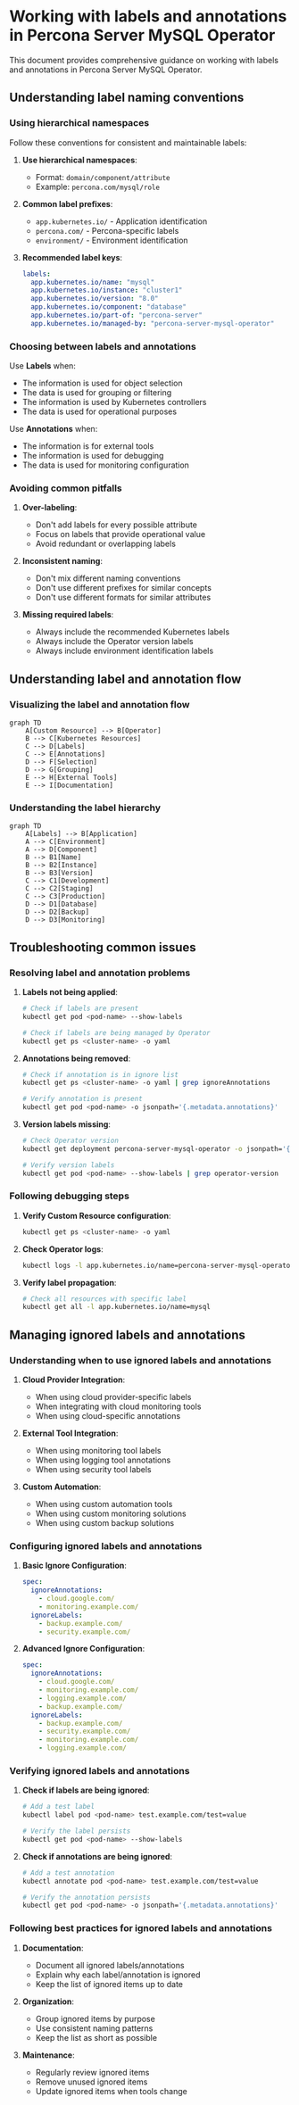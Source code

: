 # Working with labels and annotations in Percona Server MySQL Operator

This document provides comprehensive guidance on working with labels and annotations in Percona Server MySQL Operator.

## Understanding label naming conventions

### Using hierarchical namespaces

Follow these conventions for consistent and maintainable labels:

1. **Use hierarchical namespaces**:
   - Format: `domain/component/attribute`
   - Example: `percona.com/mysql/role`

2. **Common label prefixes**:
   - `app.kubernetes.io/` - Application identification
   - `percona.com/` - Percona-specific labels
   - `environment/` - Environment identification

3. **Recommended label keys**:
   ```yaml
   labels:
     app.kubernetes.io/name: "mysql"
     app.kubernetes.io/instance: "cluster1"
     app.kubernetes.io/version: "8.0"
     app.kubernetes.io/component: "database"
     app.kubernetes.io/part-of: "percona-server"
     app.kubernetes.io/managed-by: "percona-server-mysql-operator"
   ```

### Choosing between labels and annotations

Use **Labels** when:

- The information is used for object selection
- The data is used for grouping or filtering
- The information is used by Kubernetes controllers
- The data is used for operational purposes

Use **Annotations** when:

- The information is for external tools
- The information is used for debugging
- The data is used for monitoring configuration

### Avoiding common pitfalls

1. **Over-labeling**:
   - Don't add labels for every possible attribute
   - Focus on labels that provide operational value
   - Avoid redundant or overlapping labels

2. **Inconsistent naming**:
   - Don't mix different naming conventions
   - Don't use different prefixes for similar concepts
   - Don't use different formats for similar attributes

3. **Missing required labels**:
   - Always include the recommended Kubernetes labels
   - Always include the Operator version labels
   - Always include environment identification labels

## Understanding label and annotation flow

### Visualizing the label and annotation flow

```mermaid
graph TD
    A[Custom Resource] --> B[Operator]
    B --> C[Kubernetes Resources]
    C --> D[Labels]
    C --> E[Annotations]
    D --> F[Selection]
    D --> G[Grouping]
    E --> H[External Tools]
    E --> I[Documentation]
```

### Understanding the label hierarchy

```mermaid
graph TD
    A[Labels] --> B[Application]
    A --> C[Environment]
    A --> D[Component]
    B --> B1[Name]
    B --> B2[Instance]
    B --> B3[Version]
    C --> C1[Development]
    C --> C2[Staging]
    C --> C3[Production]
    D --> D1[Database]
    D --> D2[Backup]
    D --> D3[Monitoring]
```

## Troubleshooting common issues

### Resolving label and annotation problems

1. **Labels not being applied**:
   ```bash
   # Check if labels are present
   kubectl get pod <pod-name> --show-labels
   
   # Check if labels are being managed by Operator
   kubectl get ps <cluster-name> -o yaml
   ```

2. **Annotations being removed**:
   ```bash
   # Check if annotation is in ignore list
   kubectl get ps <cluster-name> -o yaml | grep ignoreAnnotations
   
   # Verify annotation is present
   kubectl get pod <pod-name> -o jsonpath='{.metadata.annotations}'
   ```

3. **Version labels missing**:
   ```bash
   # Check Operator version
   kubectl get deployment percona-server-mysql-operator -o jsonpath='{.spec.template.spec.containers[0].image}'
   
   # Verify version labels
   kubectl get pod <pod-name> --show-labels | grep operator-version
   ```

### Following debugging steps

1. **Verify Custom Resource configuration**:
   ```bash
   kubectl get ps <cluster-name> -o yaml
   ```

2. **Check Operator logs**:
   ```bash
   kubectl logs -l app.kubernetes.io/name=percona-server-mysql-operator
   ```

3. **Verify label propagation**:
   ```bash
   # Check all resources with specific label
   kubectl get all -l app.kubernetes.io/name=mysql
   ```

## Managing ignored labels and annotations

### Understanding when to use ignored labels and annotations

1. **Cloud Provider Integration**:
   - When using cloud provider-specific labels
   - When integrating with cloud monitoring tools
   - When using cloud-specific annotations

2. **External Tool Integration**:
   - When using monitoring tool labels
   - When using logging tool annotations
   - When using security tool labels

3. **Custom Automation**:
   - When using custom automation tools
   - When using custom monitoring solutions
   - When using custom backup solutions

### Configuring ignored labels and annotations

1. **Basic Ignore Configuration**:
   ```yaml
   spec:
     ignoreAnnotations:
       - cloud.google.com/
       - monitoring.example.com/
     ignoreLabels:
       - backup.example.com/
       - security.example.com/
   ```

2. **Advanced Ignore Configuration**:
   ```yaml
   spec:
     ignoreAnnotations:
       - cloud.google.com/
       - monitoring.example.com/
       - logging.example.com/
       - backup.example.com/
     ignoreLabels:
       - backup.example.com/
       - security.example.com/
       - monitoring.example.com/
       - logging.example.com/
   ```

### Verifying ignored labels and annotations

1. **Check if labels are being ignored**:
   ```bash
   # Add a test label
   kubectl label pod <pod-name> test.example.com/test=value
   
   # Verify the label persists
   kubectl get pod <pod-name> --show-labels
   ```

2. **Check if annotations are being ignored**:
   ```bash
   # Add a test annotation
   kubectl annotate pod <pod-name> test.example.com/test=value
   
   # Verify the annotation persists
   kubectl get pod <pod-name> -o jsonpath='{.metadata.annotations}'
   ```

### Following best practices for ignored labels and annotations

1. **Documentation**:
   - Document all ignored labels/annotations
   - Explain why each label/annotation is ignored
   - Keep the list of ignored items up to date

2. **Organization**:
   - Group ignored items by purpose
   - Use consistent naming patterns
   - Keep the list as short as possible

3. **Maintenance**:
   - Regularly review ignored items
   - Remove unused ignored items
   - Update ignored items when tools change 